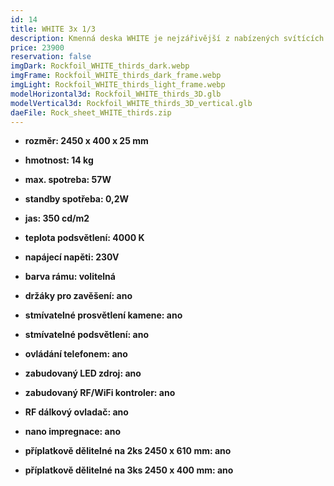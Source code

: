 ```yaml
---
id: 14
title: WHITE 3x 1/3
description: Kmenná deska WHITE je nejzářivější z nabízených svítících kamenných desek. Je předurčena jak do tmavých, tak i světlých prostor, kde je její svit výrazný i za denního světla. Její kresba vynikne i při rozdělení na dva či tři pruhy, které lze použít jako samostatná osvětlení. Úzké pruhy rozšíří možnost použití svítící kamenné desky, například v kombinaci s velkoplošnými zrcadly.
price: 23900
reservation: false
imgDark: Rockfoil_WHITE_thirds_dark.webp
imgFrame: Rockfoil_WHITE_thirds_dark_frame.webp
imgLight: Rockfoil_WHITE_thirds_light_frame.webp
modelHorizontal3d: Rockfoil_WHITE_thirds_3D.glb
modelVertical3d: Rockfoil_WHITE_thirds_3D_vertical.glb
daeFile: Rock_sheet_WHITE_thirds.zip
---
```

- **rozměr: 2450 x 400 x 25 mm**
- **hmotnost: 14 kg**
- **max. spotreba: 57W**
- **standby spotřeba: 0,2W**
- **jas: 350 cd/m2**
- **teplota podsvětlení: 4000 K**
- **napájecí napěti: 230V**
- **barva rámu: volitelná**

- **držáky pro zavěšení: ano**
- **stmívatelné prosvětlení kamene: ano**
- **stmívatelné podsvětlení: ano**
- **ovládání telefonem: ano**
- **zabudovaný LED zdroj: ano**
- **zabudovaný RF/WiFi kontroler: ano**
- **RF dálkový ovladač: ano**
- **nano impregnace: ano**
- **příplatkově dělitelné na 2ks 2450 x 610 mm: ano**
- **příplatkově dělitelné na 3ks 2450 x 400 mm: ano**